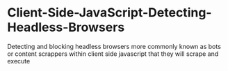 # Client-Side-JavaScript-Detecting-Headless-Browsers
Detecting and blocking headless browsers more commonly known as bots or content scrappers within client side javascript that they will scrape and execute
